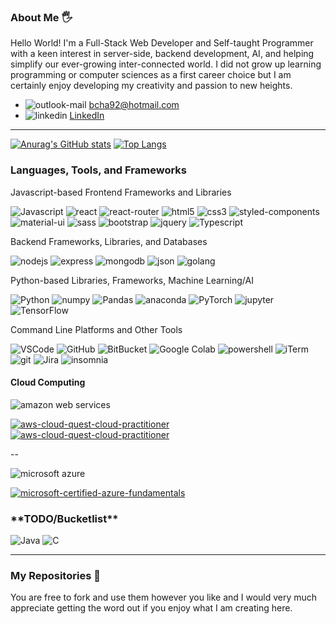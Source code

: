 <!---
bcha92/bcha92 is a ✨ special ✨ repository because its `README.md` (this file) appears on your GitHub profile.
You can click the Preview link to take a look at your changes.
--->

### About Me 🖐
Hello World! I'm a Full-Stack Web Developer and Self-taught Programmer with a keen interest in server-side, backend development, AI, and helping simplify our ever-growing inter-connected world. I did not grow up learning programming or computer sciences as a first career choice but I am certainly enjoy developing my creativity and passion to new heights.
- <img src="https://img.shields.io/badge/Microsoft_Outlook-0078D4?style=for-the-badge&logo=microsoft-outlook&logoColor=white" alt="outlook-mail" /> bcha92@hotmail.com
- <img src="https://img.shields.io/badge/LinkedIn-0077B5?style=for-the-badge&logo=linkedin&logoColor=white" alt="linkedin" /> <a href="https://www.linkedin.com/in/brandoncha/">LinkedIn</a>
---
[![Anurag's GitHub stats](https://github-readme-stats.vercel.app/api?username=bcha92&show_icons=true&theme=merko)](https://github.com/anuraghazra/github-readme-stats)
[![Top Langs](https://github-readme-stats.vercel.app/api/top-langs/?username=bcha92&layout=compact&theme=merko)](https://github.com/anuraghazra/github-readme-stats)

### Languages, Tools, and Frameworks
<!--Javascript Frontend Frameworks-->Javascript-based Frontend Frameworks and Libraries
<img src="https://img.shields.io/badge/JavaScript-F7DF1E?style=for-the-badge&logo=javascript&logoColor=black" alt="Javascript"
/> <img src="https://img.shields.io/badge/React-20232A?style=for-the-badge&logo=react&logoColor=61DAFB" alt="react"
/> <img src="https://img.shields.io/badge/React_Router-CA4245?style=for-the-badge&logo=react-router&logoColor=white" alt="react-router"
/> <img src="https://img.shields.io/badge/HTML5-E34F26?style=for-the-badge&logo=html5&logoColor=white" alt="html5"
/> <img src="https://img.shields.io/badge/CSS3-1572B6?style=for-the-badge&logo=css3&logoColor=white" alt="css3"
/> <img src="https://img.shields.io/badge/styled--components-DB7093?style=for-the-badge&logo=styled-components&logoColor=white" alt="styled-components"
/> <img src="https://img.shields.io/badge/Material--UI-0081CB?style=for-the-badge&logo=material-ui&logoColor=white" alt="material-ui"
/> <img src="https://img.shields.io/badge/Sass-CC6699?style=for-the-badge&logo=sass&logoColor=white" alt="sass"
/> <img src="https://img.shields.io/badge/Bootstrap-563D7C?style=for-the-badge&logo=bootstrap&logoColor=white" alt="bootstrap"
/> <img src="https://img.shields.io/badge/jQuery-0769AD?style=for-the-badge&logo=jquery&logoColor=white" alt="jquery"
/> <img src="https://img.shields.io/badge/TypeScript-007ACC?style=for-the-badge&logo=typescript&logoColor=white" alt="Typescript"
/>

<!--Backend Frameworks-->Backend Frameworks, Libraries, and Databases
<img src="https://img.shields.io/badge/Node.js-339933?style=for-the-badge&logo=nodedotjs&logoColor=white" alt="nodejs"
/> <img src="https://img.shields.io/badge/Express.js-000000?style=for-the-badge&logo=express&logoColor=white" alt="express"
/> <!--<img src="https://img.shields.io/badge/next.js-000000?style=for-the-badge&logo=nextdotjs&logoColor=white" alt="nextjs"
/>--> <img src="https://img.shields.io/badge/MongoDB-4EA94B?style=for-the-badge&logo=mongodb&logoColor=white" alt="mongodb"
/> <img src="https://img.shields.io/badge/json-5E5C5C?style=for-the-badge&logo=json&logoColor=white" alt="json"
/> <img src="https://img.shields.io/badge/Go-00ADD8?style=for-the-badge&logo=go&logoColor=white" alt="golang"
/>

<!--Python Frameworks + Machine Learning/AI-->Python-based Libraries, Frameworks, Machine Learning/AI
<img src="https://img.shields.io/badge/Python-3776AB?style=for-the-badge&logo=python&logoColor=white" alt="Python"
/> <img src="https://img.shields.io/badge/Numpy-777BB4?style=for-the-badge&logo=numpy&logoColor=white" alt="numpy"
/> <img src="https://img.shields.io/badge/Pandas-2C2D72?style=for-the-badge&logo=pandas&logoColor=white" alt="Pandas"
/> <img src="https://img.shields.io/badge/conda-342B029.svg?&style=for-the-badge&logo=anaconda&logoColor=white" alt="anaconda"
/> <img src="https://img.shields.io/badge/PyTorch-EE4C2C?style=for-the-badge&logo=PyTorch&logoColor=white" alt="PyTorch"
/> <img src="https://img.shields.io/badge/Jupyter-F37626.svg?&style=for-the-badge&logo=Jupyter&logoColor=white" alt="jupyter"
/> <img src="https://img.shields.io/badge/TensorFlow-FF6F00?style=for-the-badge&logo=TensorFlow&logoColor=white" alt="TensorFlow"
/>

<!--Platforms-->Command Line Platforms and Other Tools
<img src="https://img.shields.io/badge/Visual_Studio-5C2D91?style=for-the-badge&logo=visual%20studio&logoColor=white" alt="VSCode"
/> <img src="https://img.shields.io/badge/GitHub-100000?style=for-the-badge&logo=github&logoColor=white" alt="GitHub"
/> <img src="https://img.shields.io/badge/Bitbucket-0747a6?style=for-the-badge&logo=bitbucket&logoColor=white" alt="BitBucket"
/> <img src="https://img.shields.io/badge/Colab-F9AB00?style=for-the-badge&logo=googlecolab&color=525252" alt="Google Colab"
/> <img src="https://img.shields.io/badge/PowerShell-5391FE?style=for-the-badge&logo=PowerShell&logoColor=white" alt="powershell"
/> <img src="https://img.shields.io/badge/iTerm2-000000?style=for-the-badge&logo=iterm2&logoColor=white" alt="iTerm"
/> <img src="https://img.shields.io/badge/Git-F05032?style=for-the-badge&logo=git&logoColor=white" alt="git"
/> <img src="https://img.shields.io/badge/Jira-0052CC?style=for-the-badge&logo=Jira&logoColor=white" alt="Jira"
/> <img src="https://img.shields.io/badge/Insomnia-5849be?style=for-the-badge&logo=Insomnia&logoColor=white" alt="insomnia"
/>

<!--Cloud Computing-->
#### Cloud Computing
<!--AWS Badges-->
<img src="https://img.shields.io/badge/Amazon_AWS-FF9900?style=for-the-badge&logo=amazonaws&logoColor=white" alt="amazon web services"
/>

<a href="https://www.credly.com/badges/bf30cb3e-e6c6-4592-8e6c-027fdd871e9e/public_url" target="_blank">
  <img src="https://images.credly.com/size/150x150/images/00634f82-b07f-4bbd-a6bb-53de397fc3a6/image.png" alt="aws-cloud-quest-cloud-practitioner" />
</a> <a href="https://www.credly.com/badges/fc28e27b-500d-4321-9eb4-9868cd164699/public_url" target="_blank">
  <img src="https://images.credly.com/size/150x150/images/2784d0d8-327c-406f-971e-9f0e15097003/image.png" alt="aws-cloud-quest-cloud-practitioner" />
</a>

--

<!--Azure Badges-->
<img src="https://img.shields.io/badge/Microsoft_Azure-0089D6?style=for-the-badge&logo=microsoft-azure&logoColor=white" alt="microsoft azure"
/>

<a href="https://www.credly.com/badges/cf151273-862b-4ae5-bbb1-6f576f89b4a0/public_url" target="_blank">
  <img src="https://images.credly.com/size/150x150/images/be8fcaeb-c769-4858-b567-ffaaa73ce8cf/image.png" alt="microsoft-certified-azure-fundamentals" />
</a>

### \*\*TODO/Bucketlist\*\*
<img src="https://img.shields.io/badge/Java-ED8B00?style=for-the-badge&logo=java&logoColor=white" alt="Java"
/> <img src="https://img.shields.io/badge/C-00599C?style=for-the-badge&logo=c&logoColor=white" alt="C"
/>

---

### My Repositories 🧮
You are free to fork and use them however you like and I would very much appreciate getting the word out if you enjoy what I am creating here.
